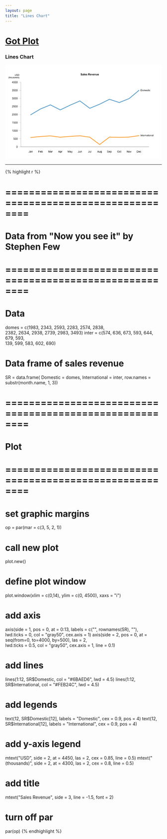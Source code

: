 ```yaml
---
layout: page
title: "Lines Chart"
---
```


# [Got Plot](/gotplot) 

### Lines Chart 

![Lines Chart](../images/lines-chart.png) 

-----

{% highlight r %} 
# ======================================================== 
# Data from "Now you see it" by Stephen Few 
# ======================================================== 
# Data 
domes = c(1983, 2343, 2593, 2283, 2574, 2838,  
          2382, 2634, 2938, 2739, 2983, 3493) 
inter = c(574, 636, 673, 593, 644, 679, 593,  
          139, 599, 583, 602, 690) 
 
# Data frame of sales revenue 
SR = data.frame( 
  Domestic = domes, 
  International = inter, 
  row.names = substr(month.name, 1, 3)) 
 
 
# ======================================================== 
# Plot 
# ======================================================== 
# set graphic margins 
op = par(mar = c(3, 5, 2, 1)) 
# call new plot 
plot.new() 
# define plot window 
plot.window(xlim = c(0,14), ylim = c(0, 4500), xaxs = "i") 
# add axis 
axis(side = 1, pos = 0, at = 0:13, labels = c("", rownames(SR), ""),  
     lwd.ticks = 0, col = "gray50", cex.axis = 1) 
axis(side = 2, pos = 0, at = seq(from=0, to=4000, by=500), las = 2,  
     lwd.ticks = 0.5, col = "gray50", cex.axis = 1, line = 0.1) 
# add lines 
lines(1:12, SR$Domestic, col = "#6BAED6", lwd = 4.5) 
lines(1:12, SR$International, col = "#FEB24C", lwd = 4.5) 
# add legends 
text(12, SR$Domestic[12], labels = "Domestic", cex = 0.9, pos = 4) 
text(12, SR$International[12], labels = "International", cex = 0.9, pos = 4) 
# add y-axis legend 
mtext("USD", side = 2, at = 4450, las = 2, cex = 0.85, line = 0.5) 
mtext("(thousands)", side = 2, at = 4300, las = 2, cex = 0.8, line = 0.5) 
# add title 
mtext("Sales Revenue", side = 3, line = -1.5, font = 2) 
# turn off par 
par(op) 
{% endhighlight %} 
